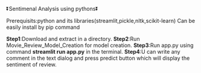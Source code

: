 ⏬Sentimenal Analysis using pythons⏬

Prerequisits:python and its libraries(streamlit,pickle,nltk,scikit-learn)
Can be easily install by pip command

**Step1**:Download and extract in a directory.
**Step2**:Run Movie_Review_Model_Creation for model creation.
**Step3**:Run app.py using command **streamlit run app.py** in the terminal.
**Step4**:U can write any comment in the text dialog and press predict button which will display the sentiment of review.


 
